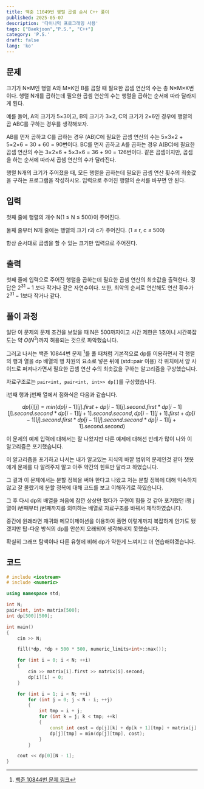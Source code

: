 ```yaml
---
title: 백준 11049번 행렬 곱셈 순서 C++ 풀이
published: 2025-05-07
description: '다이나믹 프로그래밍 사용'
tags: ["Baekjoon","P.S.", "C++"]
category: 'P.S.'
draft: false 
lang: 'ko'
---
```


## 문제

크기가 N×M인 행렬 A와 M×K인 B를 곱할 때 필요한 곱셈 연산의 수는 총 N×M×K번이다. 행렬 N개를 곱하는데 필요한 곱셈 연산의 수는
행렬을 곱하는 순서에 따라 달라지게 된다.

예를 들어, A의 크기가 5×3이고, B의 크기가 3×2, C의 크기가 2×6인 경우에 행렬의 곱 ABC를 구하는 경우를 생각해보자.

AB를 먼저 곱하고 C를 곱하는 경우 (AB)C에 필요한 곱셈 연산의 수는 5×3×2 + 5×2×6 = 30 + 60 = 90번이다.
BC를 먼저 곱하고 A를 곱하는 경우 A(BC)에 필요한 곱셈 연산의 수는 3×2×6 + 5×3×6 = 36 + 90 = 126번이다.
같은 곱셈이지만, 곱셈을 하는 순서에 따라서 곱셈 연산의 수가 달라진다.

행렬 N개의 크기가 주어졌을 때, 모든 행렬을 곱하는데 필요한 곱셈 연산 횟수의 최솟값을 구하는 프로그램을 작성하시오. 입력으로 주어진 행렬의
순서를 바꾸면 안 된다.

## 입력

첫째 줄에 행렬의 개수 N(1 ≤ N ≤ 500)이 주어진다.

둘째 줄부터 N개 줄에는 행렬의 크기 r과 c가 주어진다. (1 ≤ r, c ≤ 500)

항상 순서대로 곱셈을 할 수 있는 크기만 입력으로 주어진다.

## 출력

첫째 줄에 입력으로 주어진 행렬을 곱하는데 필요한 곱셈 연산의 최솟값을 출력한다. 정답은 $2^{31}-1$ 보다 작거나 같은 자연수이다.
또한, 최악의 순서로 연산해도 연산 횟수가 $2^{31}-1$보다 작거나 같다.

## 풀이 과정

일단 이 문제의 문제 조건을 보았을 때 N은 500까지이고 시간 제한은 1초이니 시간복잡도는 약 $O(N^3)$까지 허용되는 것으로 파악했습니다.

그러고 나서는 백준 10844번 문제 [^1]를 풀 때처럼 기본적으로 dp를 이용하면서 각 행렬의 행과 열을 dp 배열의 행 차원의 요소로 넣은
뒤에 (std::pair 이용) 각 위치에서 양 사이드로 퍼져나가면서 필요한 곱셈 연산 수의 최솟값을 구하는 알고리즘을 구상했습니다.

자료구조로는 `pair<int, pair<int, int>> dp[]`를 구상했습니다.

i번째 행과 j번째 열에서 점화식은 다음과 같습니다.

 $$dp[i][j]=min(dp[i - 1][j].first + dp[i - 1][j].second.first * dp[i - 1][j].second.second * dp[i - 1][j + 1].second.second,dp[i - 1][j + 1].first + dp[i - 1][j].second.first * dp[i - 1][j].second.second * dp[i - 1][j + 1].second.second)$$

이 문제의 예제 입력에 대해서는 잘 나왔지만 다른 예제에 대해선 반례가 많이 나와 이 알고리즘은 포기했습니다.

이 알고리즘을 포기하고 나서는 내가 알고있는 지식의 바깥 범위의 문제인것 같아 챗봇에게 문제를 다 알려주지 말고 아주 약간의 힌트만 달라고 하였습니다.

그 결과 이 문제에서는 분할 정복을 써야 한다고 나왔고 저는 분할 정복에 대해 익숙하지 않고 잘 몰랐기에 분할 정복에 대해 코드를 보고
이해하기로 하였습니다.

그 후 다시 dp의 배열을 처음에 잠깐 상상만 했다가 구현이 힘들 것 같아 포기했던 i행 j열이 i번째부터 j번째까지를 의미하는 배열로 자료구조를
바꿔서 제작하였습니다.

중간에 원래라면 재귀와 메모이제이션을 이용하여 풀면 이렇게까지 복잡하게 안가도 됐겠지만 탑-다운 방식의 dp를 안쓴지 오래되어 생각해내지 못했습니다.

확실히 그래프 탐색이나 다른 유형에 비해 dp가 약한게 느껴지고 더 연습해야겠습니다.

[^1]: [백준 10844번 문제 링크](https://www.acmicpc.net/problem/10844)

## 코드

```cpp
# include <iostream>
# include <numeric>

using namespace std;

int N;
pair<int, int> matrix[500];
int dp[500][500];

int main()
{
    cin >> N;

    fill(*dp, *dp + 500 * 500, numeric_limits<int>::max());

    for (int i = 0; i < N; ++i)
    {
        cin >> matrix[i].first >> matrix[i].second;
        dp[i][i] = 0;
    }

    for (int i = 1; i < N; ++i)
        for (int j = 0; j < N - i; ++j)
        {
            int tmp = i + j;
            for (int k = j; k < tmp; ++k)
            {
                const int cost = dp[j][k] + dp[k + 1][tmp] + matrix[j].first * matrix[k].second * matrix[tmp].second;
                dp[j][tmp] = min(dp[j][tmp], cost);
            }
        }

    cout << dp[0][N - 1];
}
```
